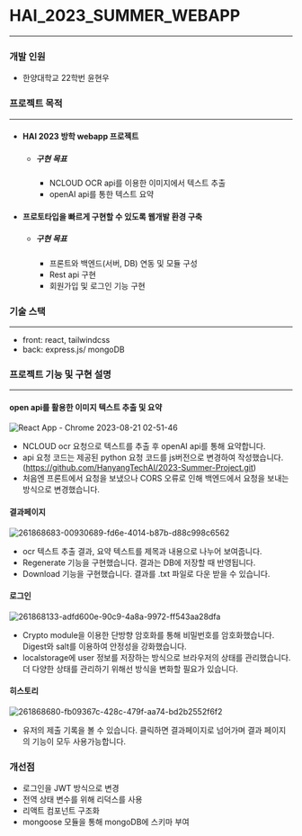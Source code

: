 # HAI_2023_SUMMER_WEBAPP

--------
### 개발 인원
- 한양대학교 22학번 윤현우

### 프로젝트 목적
------------
- #### HAI 2023 방학 webapp 프로젝트
  - ##### 구현 목표
    - NCLOUD OCR api를 이용한 이미지에서 텍스트 추출 
    - openAI api를 통한 텍스트 요약
- #### 프로토타입을 빠르게 구현할 수 있도록 웹개발 환경 구축
  - ##### 구현 목표
    - 프론트와 백엔드(서버, DB) 연동 및 모듈 구성
    - Rest api 구현
    - 회원가입 및 로그인 기능 구현

### 기술 스택
------------
- front: react, tailwindcss
- back: express.js/ mongoDB

### 프로젝트 기능 및 구현 설명
---------------
#### open api를 활용한 이미지 텍스트 추출 및 요약

![React App - Chrome 2023-08-21 02-51-46](https://github.com/YUNHYUNWOO/HAI_2023_SUMMER_WEBAPP/assets/122684695/88108d99-f0cb-4d3f-9a0d-f404a5373ccb)

- NCLOUD ocr 요청으로 텍스트를 추출 후 openAI api를 통해 요약합니다.
- api 요청 코드는 제공된 python 요청 코드를 js버전으로 변경하여 작성했습니다.
  (<https://github.com/HanyangTechAI/2023-Summer-Project.git>)
- 처음엔 프론트에서 요청을 보냈으나 CORS 오류로 인해 백엔드에서 요청을 보내는 방식으로 변경했습니다.

#### 결과페이지

![261868683-00930689-fd6e-4014-b87b-d88c998c6562](https://github.com/YUNHYUNWOO/HAI_2023_SUMMER_WEBAPP/assets/122684695/39852f30-9195-4966-8c7f-7c4fc33e4d3f)

- ocr 텍스트 추출 결과, 요약 텍스트를 제목과 내용으로 나누어 보여줍니다.
- Regenerate 기능을 구현했습니다. 결과는 DB에 저장할 때 반영됩니다.
- Download 기능을 구현했습니다. 결과를 .txt 파일로 다운 받을 수 있습니다. 

#### 로그인

![261868133-adfd600e-90c9-4a8a-9972-ff543aa28dfa](https://github.com/YUNHYUNWOO/HAI_2023_SUMMER_WEBAPP/assets/122684695/b84af4ee-f145-483e-9823-994d75a24eda)

- Crypto module을 이용한 단방향 암호화를 통해 비밀번호를 암호화했습니다.
  Digest와 salt를 이용하여 안정성을 강화했습니다.
- localstorage에 user 정보를 저장하는 방식으로 브라우저의 상태를 관리했습니다.
  더 다양한 상태를 관리하기 위해선 방식을 변화할 필요가 있습니다.

#### 히스토리

![261868680-fb09367c-428c-479f-aa74-bd2b2552f6f2](https://github.com/YUNHYUNWOO/HAI_2023_SUMMER_WEBAPP/assets/122684695/6905e304-6100-4202-a108-9ad95b8cae97)

- 유저의 제출 기록을 볼 수 있습니다. 클릭하면 결과페이지로 넘어가며 결과 페이지의 기능이 모두 사용가능합니다.

### 개선점
- 로그인을 JWT 방식으로 변경
- 전역 상태 변수를 위해 리덕스를 사용
- 리액트 컴포넌트 구조화
- mongoose 모듈을 통해 mongoDB에 스키마 부여
